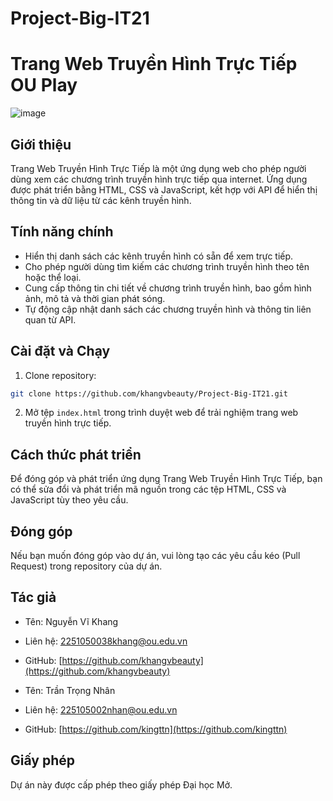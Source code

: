 # Project-Big-IT21
# Trang Web Truyền Hình Trực Tiếp OU Play

![image](https://github.com/khangvbeauty/Project-Big-IT21/assets/68845361/dc33ec2e-4bc6-4df2-9552-d45921b23e72)


## Giới thiệu

Trang Web Truyền Hình Trực Tiếp là một ứng dụng web cho phép người dùng xem các chương trình truyền hình trực tiếp qua internet. Ứng dụng được phát triển bằng HTML, CSS và JavaScript, kết hợp với API để hiển thị thông tin và dữ liệu từ các kênh truyền hình.

## Tính năng chính

- Hiển thị danh sách các kênh truyền hình có sẵn để xem trực tiếp.
- Cho phép người dùng tìm kiếm các chương trình truyền hình theo tên hoặc thể loại.
- Cung cấp thông tin chi tiết về chương trình truyền hình, bao gồm hình ảnh, mô tả và thời gian phát sóng.
- Tự động cập nhật danh sách các chương truyền hình và thông tin liên quan từ API.

## Cài đặt và Chạy
1. Clone repository:
  ```bash
git clone https://github.com/khangvbeauty/Project-Big-IT21.git
```
2.  Mở tệp `index.html` trong trình duyệt web để trải nghiệm trang web truyền hình trực tiếp.

## Cách thức phát triển

Để đóng góp và phát triển ứng dụng Trang Web Truyền Hình Trực Tiếp, bạn có thể sửa đổi và phát triển mã nguồn trong các tệp HTML, CSS và JavaScript tùy theo yêu cầu.

## Đóng góp

Nếu bạn muốn đóng góp vào dự án, vui lòng tạo các yêu cầu kéo (Pull Request) trong repository của dự án.

## Tác giả

- Tên: Nguyễn Vĩ Khang
- Liên hệ: 2251050038khang@ou.edu.vn
- GitHub: [https://github.com/khangvbeauty](https://github.com/khangvbeauty)

- Tên: Trần Trọng Nhân
- Liên hệ: 225105002nhan@ou.edu.vn
- GitHub: [https://github.com/kingttn](https://github.com/kingttn)

## Giấy phép

Dự án này được cấp phép theo giấy phép Đại học Mở.







